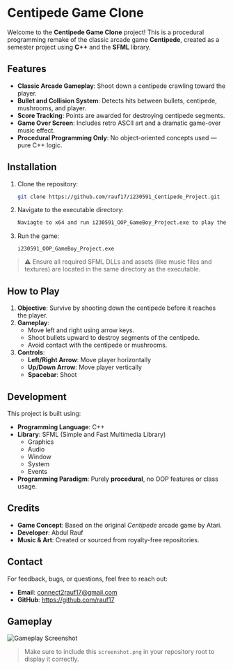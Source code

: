 # Centipede Game Clone

Welcome to the **Centipede Game Clone** project! This is a procedural programming remake of the classic arcade game **Centipede**, created as a semester project using **C++** and the **SFML** library.

## Features

- **Classic Arcade Gameplay**: Shoot down a centipede crawling toward the player.
- **Bullet and Collision System**: Detects hits between bullets, centipede, mushrooms, and player.
- **Score Tracking**: Points are awarded for destroying centipede segments.
- **Game Over Screen**: Includes retro ASCII art and a dramatic game-over music effect.
- **Procedural Programming Only**: No object-oriented concepts used — pure C++ logic.

## Installation

1. Clone the repository:
   ```bash
   git clone https://github.com/rauf17/i230591_Centipede_Project.git
   ```

2. Navigate to the executable directory:
   ```bash
   Naviagte to x64 and run i230591_OOP_GameBoy_Project.exe to play the game!
   ```

3. Run the game:
   ```
   i230591_OOP_GameBoy_Project.exe
   ```

> ⚠️ Ensure all required SFML DLLs and assets (like music files and textures) are located in the same directory as the executable.

## How to Play

1. **Objective**: Survive by shooting down the centipede before it reaches the player.
2. **Gameplay**:
   - Move left and right using arrow keys.
   - Shoot bullets upward to destroy segments of the centipede.
   - Avoid contact with the centipede or mushrooms.
3. **Controls**:
   - **Left/Right Arrow**: Move player horizontally
   - **Up/Down Arrow**: Move player vertically 
   - **Spacebar**: Shoot

## Development

This project is built using:

- **Programming Language**: C++
- **Library**: SFML (Simple and Fast Multimedia Library)
  - Graphics
  - Audio
  - Window
  - System
  - Events
- **Programming Paradigm**: Purely **procedural**, no OOP features or class usage.

## Credits

- **Game Concept**: Based on the original *Centipede* arcade game by Atari.
- **Developer**: Abdul Rauf  
- **Music & Art**: Created or sourced from royalty-free repositories.

## Contact

For feedback, bugs, or questions, feel free to reach out:

- **Email**: connect2rauf17@gmail.com  
- **GitHub**: https://github.com/rauf17

## Gameplay

![Gameplay Screenshot](screenshot.png)
> Make sure to include this `screenshot.png` in your repository root to display it correctly.

